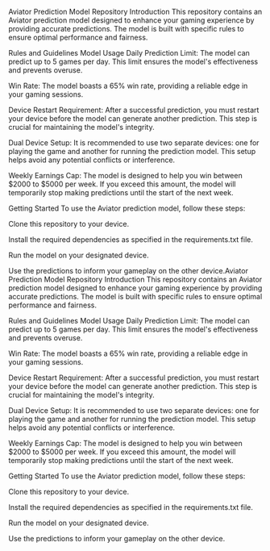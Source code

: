 Aviator Prediction Model Repository
Introduction
This repository contains an Aviator prediction model designed to enhance your gaming experience by providing accurate predictions. The model is built with specific rules to ensure optimal performance and fairness.

Rules and Guidelines
Model Usage
Daily Prediction Limit: The model can predict up to 5 games per day. This limit ensures the model's effectiveness and prevents overuse.

Win Rate: The model boasts a 65% win rate, providing a reliable edge in your gaming sessions.

Device Restart Requirement: After a successful prediction, you must restart your device before the model can generate another prediction. This step is crucial for maintaining the model's integrity.

Dual Device Setup: It is recommended to use two separate devices: one for playing the game and another for running the prediction model. This setup helps avoid any potential conflicts or interference.

Weekly Earnings Cap: The model is designed to help you win between $2000 to $5000 per week. If you exceed this amount, the model will temporarily stop making predictions until the start of the next week.

Getting Started
To use the Aviator prediction model, follow these steps:

Clone this repository to your device.

Install the required dependencies as specified in the requirements.txt file.

Run the model on your designated device.

Use the predictions to inform your gameplay on the other device.Aviator Prediction Model Repository
Introduction
This repository contains an Aviator prediction model designed to enhance your gaming experience by providing accurate predictions. The model is built with specific rules to ensure optimal performance and fairness.

Rules and Guidelines
Model Usage
Daily Prediction Limit: The model can predict up to 5 games per day. This limit ensures the model's effectiveness and prevents overuse.

Win Rate: The model boasts a 65% win rate, providing a reliable edge in your gaming sessions.

Device Restart Requirement: After a successful prediction, you must restart your device before the model can generate another prediction. This step is crucial for maintaining the model's integrity.

Dual Device Setup: It is recommended to use two separate devices: one for playing the game and another for running the prediction model. This setup helps avoid any potential conflicts or interference.

Weekly Earnings Cap: The model is designed to help you win between $2000 to $5000 per week. If you exceed this amount, the model will temporarily stop making predictions until the start of the next week.

Getting Started
To use the Aviator prediction model, follow these steps:

Clone this repository to your device.

Install the required dependencies as specified in the requirements.txt file.

Run the model on your designated device.

Use the predictions to inform your gameplay on the other device.
